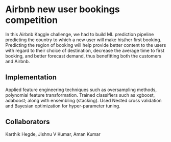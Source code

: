 # Airbnb new user bookings competition


In this Airbnb Kaggle challenge, we had to build ML prediction pipeline predicting the country to which a new user will make his/her  first booking. Predicting the region of booking will help provide better content to the users with regard to their choice of destination, decrease the average time to first booking, and better forecast demand, thus benefitting both the customers and Airbnb.

## Implementation
Applied feature engineering techniques such as oversampling methods, polynomial feature transformation. Trained classifiers such as xgboost, adaboost; along with ensembling (stacking). Used Nested cross validation and Bayesian optimization for hyper-parameter tuning.

## Collaborators
Karthik Hegde, Jishnu V Kumar, Aman Kumar
